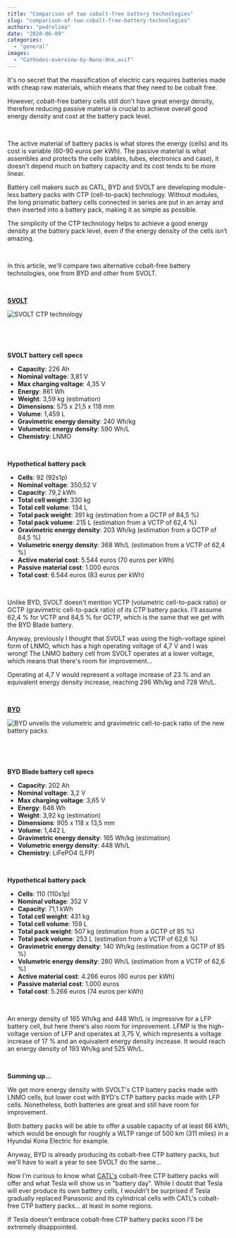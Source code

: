 ```yaml
---
title: "Comparison of two cobalt-free battery technologies"
slug: "comparison-of-two-cobalt-free-battery-technologies"
authors: "pedrolima"
date: "2020-06-09"
categories: 
  - "general"
images: 
  - "Cathodes-overview-by-Nano-One.avif"
---
```


It's no secret that the massification of electric cars requires batteries made with cheap raw materials, which means that they need to be cobalt free.

However, cobalt-free battery cells still don't have great energy density, therefore reducing passive material is crucial to achieve overall good energy density and cost at the battery pack level.

 

The active material of battery packs is what stores the energy (cells) and its cost is variable (60-90 euros per kWh). The passive material is what assembles and protects the cells (cables, tubes, electronics and case), it doesn't depend much on battery capacity and its cost tends to be more linear.

Battery cell makers such as CATL, BYD and SVOLT are developing module-less battery packs with CTP (cell-to-pack) technology. Without modules, the long prismatic battery cells connected in series are put in an array and then inserted into a battery pack, making it as simple as possible.

The simplicity of the CTP technology helps to achieve a good energy density at the battery pack level, even if the energy density of the cells isn’t amazing.

 

In this article, we'll compare two alternative cobalt-free battery technologies, one from BYD and other from SVOLT.

 

[**SVOLT**](/2020/05/21/svolt-unveiled-its-new-cobalt-free-battery-cell/)

![SVOLT CTP technology](images/SVOLT-CTP-technology.avif)

 

 

**SVOLT battery cell specs**

- **Capacity**: 226 Ah
- **Nominal voltage**: 3,81 V
- **Max charging voltage**: 4,35 V
- **Energy**: 861 Wh
- **Weight**: 3,59 kg (estimation)
- **Dimensions**: 575 x 21,5 x 118 mm
- **Volume**: 1,459 L
- **Gravimetric energy density**: 240 Wh/kg
- **Volumetric energy density**: 590 Wh/L
- **Chemistry**: LNMO

 

**Hypothetical** **battery pack**

- **Cells**: 92 (92s1p)
- **Nominal voltage**: 350,52 V
- **Capacity**: 79,2 kWh
- **Total cell weight**: 330 kg
- **Total cell volume**: 134 L
- **Total pack weight**: 391 kg (estimation from a GCTP of 84,5 %)
- **Total pack volume**: 215 L (estimation from a VCTP of 62,4 %)
- **Gravimetric energy density**: 203 Wh/kg (estimation from a GCTP of 84,5 %)
- **Volumetric energy density**: 368 Wh/L (estimation from a VCTP of 62,4 %)
- **Active material cost**: 5.544 euros (70 euros per kWh)
- **Passive material cost**: 1.000 euros
- **Total cost**: 6.544 euros (83 euros per kWh)

 

Unlike BYD, SVOLT doesn't mention VCTP (volumetric cell-to-pack ratio) or GCTP (gravimetric cell-to-pack ratio) of its CTP battery packs. I'll assume 62,4 % for VCTP and 84,5 % for GCTP, which is the same that we get with the BYD Blade battery.

Anyway, previously I thought that SVOLT was using the high-voltage spinel form of LNMO, which has a high operating voltage of 4,7 V and I was wrong! The LNMO battery cell from SVOLT operates at a lower voltage, which means that there's room for improvement...

Operating at 4,7 V would represent a voltage increase of 23 % and an equivalent energy density increase, reaching 296 Wh/kg and 728 Wh/L.

 

[**BYD**](/2020/05/26/byd-blade-prismatic-battery-cell-specs-possibilities/)

![BYD unveils the volumetric and gravimetric cell-to-pack ratio of the new battery packs](images/BYD-unveils-the-volumetric-and-gravimetric-cell-to-pack-ratio-of-the-new-battery-packs.avif)

 

 

**BYD Blade battery cell specs**

- **Capacity**: 202 Ah
- **Nominal voltage**: 3,2 V
- **Max charging voltage**: 3,65 V
- **Energy**: 646 Wh
- **Weight**: 3,92 kg (estimation)
- **Dimensions**: 905 x 118 x 13,5 mm
- **Volume**: 1,442 L
- **Gravimetric energy density**: 165 Wh/kg (estimation)
- **Volumetric energy density**: 448 Wh/L
- **Chemistry**: LiFePO4 (LFP)

 

**Hypothetical** **battery pack**

- **Cells**: 110 (110s1p)
- **Nominal voltage**: 352 V
- **Capacity**: 71,1 kWh
- **Total cell weight**: 431 kg
- **Total cell volume**: 159 L
- **Total pack weight**: 507 kg (estimation from a GCTP of 85 %)
- **Total pack volume**: 253 L (estimation from a VCTP of 62,6 %)
- **Gravimetric energy density**: 140 Wh/kg (estimation from a GCTP of 85 %)
- **Volumetric energy density**: 280 Wh/L (estimation from a VCTP of 62,6 %)
- **Active material cost**: 4.266 euros (60 euros per kWh)
- **Passive material cost**: 1.000 euros
- **Total cost**: 5.266 euros (74 euros per kWh)

 

An energy density of 165 Wh/kg and 448 Wh/L is impressive for a LFP battery cell, but here there's also room for improvement. LFMP is the high-voltage version of LFP and operates at 3,75 V, which represents a voltage increase of 17 % and an equivalent energy density increase. It would reach an energy density of 193 Wh/kg and 525 Wh/L.

 

**Summing up...**

We get more energy density with SVOLT's CTP battery packs made with LNMO cells, but lower cost with BYD's CTP battery packs made with LFP cells. Nonetheless, both batteries are great and still have room for improvement.

Both battery packs will be able to offer a usable capacity of at least 66 kWh, which would be enough for roughly a WLTP range of 500 km (311 miles) in a Hyundai Kona Electric for example.

Anyway, BYD is already producing its cobalt-free CTP battery packs, but we'll have to wait a year to see SVOLT do the same...

Now I'm curious to know what [CATL's](/2020/05/18/catl-cobalt-free-battery-cells-are-already-below-60-euros-per-kwh/) cobalt-free CTP battery packs will offer and what Tesla will show us in "battery day". While I doubt that Tesla will ever produce its own battery cells, I wouldn't be surprised if Tesla gradually replaced Panasonic and its cylindrical cells with CATL's cobalt-free CTP battery packs... at least in some regions.

If Tesla doesn't embrace cobalt-free CTP battery packs soon I'll be extremely disappointed.
